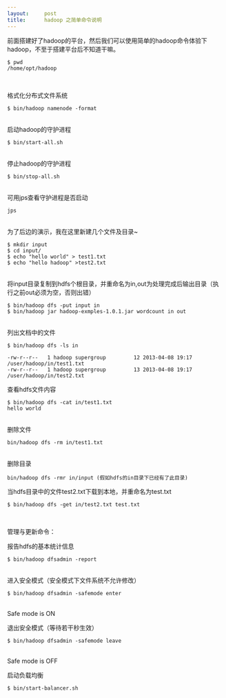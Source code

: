 ```yaml
---
layout:     post
title:      hadoop 之简单命令说明
---
```

<div id="article_content" class="article_content clearfix csdn-tracking-statistics" data-pid="blog" data-mod="popu_307" data-dsm="post">
								            <link rel="stylesheet" href="https://csdnimg.cn/release/phoenix/template/css/ck_htmledit_views-f76675cdea.css">
						<div class="htmledit_views" id="content_views">
                
<p>前面搭建好了hadoop的平台，然后我们可以使用简单的hadoop命令体验下hadoop，不至于搭建平台后不知道干嘛。</p>
<p></p>
<pre><code class="language-html">$ pwd
/home/opt/hadoop </code></pre><br><p></p>
<p>格式化分布式文件系统</p>
<p></p>
<pre><code class="language-html">$ bin/hadoop namenode -format</code></pre><br>
启动hadoop的守护进程
<p></p>
<p></p>
<pre><code class="language-html">$ bin/start-all.sh</code></pre><br>
停止hadoop的守护进程
<p></p>
<p></p>
<pre><code class="language-java">$ bin/stop-all.sh</code></pre><br>
可用jps查看守护进程是否启动
<p></p>
<p></p>
<pre><code class="language-html">jps</code></pre><br>
为了后边的演示，我在这里新建几个文件及目录~
<p></p>
<p></p>
<pre><code class="language-html">$ mkdir input
$ cd input/
$ echo "hello world" &gt; test1.txt
$ echo "hello hadoop" &gt;test2.txt</code></pre><br>
将input目录复制到hdfs个根目录，并重命名为in,out为处理完成后输出目录（执行之前out必须为空，否则出错）
<p></p>
<p></p>
<pre><code class="language-html">$ bin/hadoop dfs -put input in
$ bin/hadoop jar hadoop-exmples-1.0.1.jar wordcount in out</code></pre><br>
列出文档中的文件
<p></p>
<p></p>
<pre><code class="language-html">$ bin/hadoop dfs -ls in</code></pre><pre><code class="language-html">-rw-r--r--   1 hadoop supergroup         12 2013-04-08 19:17 /user/hadoop/in/test1.txt
-rw-r--r--   1 hadoop supergroup         13 2013-04-08 19:17 /user/hadoop/in/test2.txt</code></pre>
<p></p>
<p>查看hdfs文件内容</p>
<p></p>
<pre><code class="language-html">$ bin/hadoop dfs -cat in/test1.txt
hello world</code></pre><br>
删除文件
<p></p>
<p></p>
<pre><code class="language-html">bin/hadoop dfs -rm in/test1.txt</code></pre><br>
删除目录
<p></p>
<p></p>
<pre><code class="language-html">bin/hadoop dfs -rmr in/input (假如hdfs的in目录下已经有了此目录)</code></pre>
<p></p>
<p>当hdfs目录中的文件test2.txt下载到本地，并重命名为test.txt</p>
<p></p>
<pre><code class="language-html">$ bin/hadoop dfs -get in/test2.txt test.txt</code></pre><br><p></p>
<p>管理与更新命令：</p>
<p>报告hdfs的基本统计信息</p>
<p></p>
<pre><code class="language-html">$ bin/hadoop dfsadmin -report</code></pre><br>
进入安全模式（安全模式下文件系统不允许修改）
<p></p>
<p></p>
<pre><code class="language-html">$ bin/hadoop dfsadmin -safemode enter</code></pre><br>
Safe mode is ON
<p></p>
<p>退出安全模式（等待若干秒生效）</p>
<p></p>
<pre><code class="language-html">$ bin/hadoop dfsadmin -safemode leave</code></pre><br>
Safe mode is OFF
<p></p>
<p>启动负载均衡</p>
<p></p>
<pre><code class="language-html">$ bin/start-balancer.sh</code></pre><br><br><p></p>
            </div>
                </div>